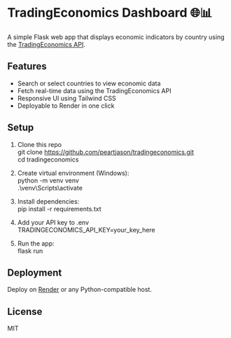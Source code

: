 ﻿# TradingEconomics Dashboard 🌐📊

A simple Flask web app that displays economic indicators by country using the [TradingEconomics API](https://developer.tradingeconomics.com/).

## Features
- Search or select countries to view economic data
- Fetch real-time data using the TradingEconomics API
- Responsive UI using Tailwind CSS
- Deployable to Render in one click

## Setup

1. Clone this repo  
   git clone https://github.com/peartjason/tradingeconomics.git  
   cd tradingeconomics

2. Create virtual environment (Windows):  
   python -m venv venv  
   .\venv\Scripts\activate  

3. Install dependencies:  
   pip install -r requirements.txt  

4. Add your API key to .env  
   TRADINGECONOMICS_API_KEY=your_key_here  

5. Run the app:  
   flask run

## Deployment

Deploy on [Render](https://render.com/) or any Python-compatible host.

## License

MIT
